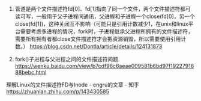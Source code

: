 1. 管道是两个文件描述符fd[0]、fd[1]指向了同一个文件，两个文件描述符都可读可写，一般用于父子进程间通讯，父进程和子进程一个close(fd[0]，另一个close(fd[1])，这种关闭互不影响（可能只是引用计数减少1，在unix和linux平台需要考虑多进程的情况，fork时，子进程继承父进程所拥有的文件描述符，需要所有拥有者都close文件描述符才会把资源销毁，所以需要使用引用计数。）
https://blog.csdn.net/Dontla/article/details/124131873

2. fork()子进程与父进程之间的文件描述符问题 
https://wenku.baidu.com/view/b7cdf96c6aeae009581b6bd97f1922791688bebc.html

理解Linux的文件描述符FD与Inode - engru的文章 - 知乎
https://zhuanlan.zhihu.com/p/143430585
